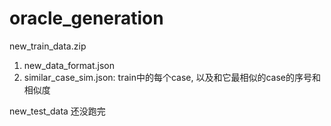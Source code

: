 # oracle_generation

new_train_data.zip
1.  new_data_format.json
2.  similar_case_sim.json: train中的每个case, 以及和它最相似的case的序号和相似度

new_test_data 还没跑完